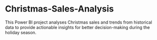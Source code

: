 # Christmas-Sales-Analysis
This Power BI project analyses Christmas sales and trends from historical data to provide actionable insights for better decision-making during the holiday season.
